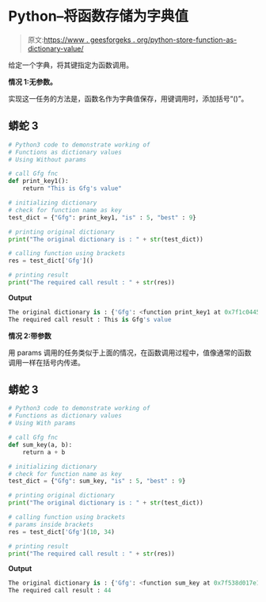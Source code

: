 # Python–将函数存储为字典值

> 原文:[https://www . geesforgeks . org/python-store-function-as-dictionary-value/](https://www.geeksforgeeks.org/python-store-function-as-dictionary-value/)

给定一个字典，将其键指定为函数调用。

**情况 1:无参数。**

实现这一任务的方法是，函数名作为字典值保存，用键调用时，添加括号“()”。

## 蟒蛇 3

```py
# Python3 code to demonstrate working of 
# Functions as dictionary values
# Using Without params

# call Gfg fnc 
def print_key1():
    return "This is Gfg's value"

# initializing dictionary
# check for function name as key
test_dict = {"Gfg": print_key1, "is" : 5, "best" : 9}

# printing original dictionary
print("The original dictionary is : " + str(test_dict))

# calling function using brackets 
res = test_dict['Gfg']()

# printing result 
print("The required call result : " + str(res)) 
```

**Output**

```py
The original dictionary is : {'Gfg': <function print_key1 at 0x7f1c0445be18>, 'is': 5, 'best': 9}
The required call result : This is Gfg's value

```

**情况 2:带参数**

用 params 调用的任务类似于上面的情况，在函数调用过程中，值像通常的函数调用一样在括号内传递。

## 蟒蛇 3

```py
# Python3 code to demonstrate working of 
# Functions as dictionary values
# Using With params 

# call Gfg fnc 
def sum_key(a, b):
    return a + b

# initializing dictionary
# check for function name as key
test_dict = {"Gfg": sum_key, "is" : 5, "best" : 9}

# printing original dictionary
print("The original dictionary is : " + str(test_dict))

# calling function using brackets 
# params inside brackets
res = test_dict['Gfg'](10, 34)

# printing result 
print("The required call result : " + str(res)) 
```

**Output**

```py
The original dictionary is : {'Gfg': <function sum_key at 0x7f538d017e18>, 'is': 5, 'best': 9}
The required call result : 44

```
